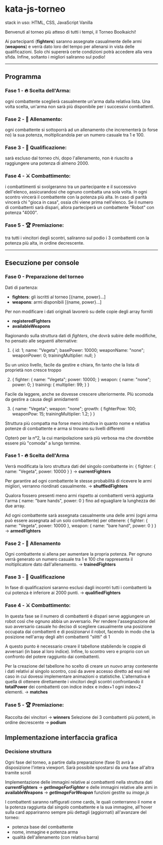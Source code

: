# kata-js-torneo

stack in uso: HTML, CSS, JavaScript Vanilla

Benvenuti al torneo più atteso di tutti i tempi,
il Torneo Boolkaichi!

Ai partecipanti (**fighters**) saranno assegnate casualmente delle armi (**weapons**) e verrà dato loro del tempo per allenarsi in vista delle qualificazioni. Solo chi supererà certe condizioni potrà accedere alla vera sfida. Infine, soltanto i migliori saliranno sul podio!

---

## Programma

### Fase 1 - 🔥 Scelta dell'Arma:

ogni combattente sceglierà casualmente un'arma dalla relativa lista. Una volta scelta, un'arma non sarà più disponibile per i successivi combattenti.

### Fase 2 - 💪 Allenamento:

ogni combattente si sottoporrà ad un allenamento che incrementerà (o forse no) la sua potenza, moltiplicandola per un numero casuale tra 1 e 100.

### Fase 3 - 🎯 Qualificazione:

sarà escluso dal torneo chi, dopo l'allenamento, non è riuscito a raggiungere una potenza di almeno 2000.

### Fase 4 - ⚔️ Combattimento:

i combattimenti si svolgeranno tra un partecipante e il successivo dell'elenco, assicurandosi che ognuno combatta una sola volta.
In ogni scontro vincerà il combattente con la potenza più alta. In caso di parità vincerà chi "gioca in casa", ossia chi viene prima nell'elenco.
Se il numero di combattenti sarà dispari, allora parteciperà un combattente "Robot" con potenza "4000".

### Fase 5 - 🏆 Premiazione:

tra tutti i vincitori degli scontri, saliranno sul podio i 3 combattenti con la potenza più alta, in ordine decrescente.

---

## Esecuzione per console

### Fase 0 - Preparazione del torneo

Dati di partenza:

- **fighters**: gli iscritti al torneo [{name, power}...]
- **weapons**: armi disponibili [{name, power}...]

Per non modificare i dati originali lavorerò su delle copie degli array forniti

- **registeredFighters**
- **availableWeapons**

Ragionando sulla struttura dati di _fighters_, che dovrà subire delle modifiche, ho pensato alle seguenti alternative:

1. {
   id: 1;
   name: "Vegeta";
   basePower: 10000;
   weaponName: "none";
   weaponPower: 0;
   trainingMultiplier: null;
   }
   <!-- totalPower: "(basePower + weaponPower) \* trainingMultiplier"; -->

Su un unico livello, facile da gestire e chiara, fin tanto che la lista di proprietà non cresce troppo

2. {
   fighter: {
   name: "Vegeta";
   power: 10000;
   }
   weapon: {
   name: "none";
   power: 0;
   }
   training: {
   multiplier: 99;
   }
   }
   <!-- totalPower: "(fighter.power + weapon.power) \* training.multiplier"; -->

Facile da leggere, anche se dovesse crescere ulteriormente. PIù scomoda da gestire a causa degli annidamenti

3. {
   name: "Vegeta";
   weapon: "none";
   growth: {
   fighterPow: 100;
   weaponPow: 15;
   trainingMultiplier: 1.2;
   }
   }
   <!-- totalPower: "(growth.fighterPow + growth.weaponPow) \* training.Mod"; -->

Struttura più compatta ma forse meno intuitiva in quanto nome e relativa potenze di combattente e arma si trovano su livelli differenti

Opterò per la n°2, la cui manipolazione sarà più verbosa ma che dovrebbe essere più "comoda" a lungo termine.

### Fase 1 - 🔥 Scelta dell'Arma

Verrà modificata la loro struttura dati del singolo combattente in:
{ fighter: { name: "Vegeta", power: 10000 } }
-> **currentFighters**

Per garantire ad ogni combattente le stesse probabilità di ricevere le armi migliori, verranno riordinati casualmente.
-> **shuffledFighters**

Qualora fossero presenti meno armi rispetto ai combattenti verrà aggiunta l'arma
{ name: "bare hands", power: 0 }
fino ad eguagliare la lunghezza dei due array.

Ad ogni combattente sarà assegnata casualmente una delle armi (ogni arma può essere assegnata ad un solo combattente) per ottenere:
{
fighter: { name: "Vegeta", power: 10000 },
weapon: { name: "bare hand", power: 0 }
}
-> **armedFighters**

### Fase 2 - 💪 Allenamento

Ogni combattente si allena per aumentare la propria potenza.
Per ognuno verrà generato un numero casuale tra 1 e 100 che rappresenta il moltiplicatore dato dall'allenamento.
-> **trainedFighters**

### Fase 3 - 🎯 Qualificazione

In fase di qualificazioni saranno esclusi dagli incontri tutti i combattenti la cui potenza è inferiore ai 2000 punti.
-> **qualifiedFighters**

### Fase 4 - ⚔️ Combattimento:

In questa fase se il numero di combattenti è dispari serve aggiungere un robot così che ognuno abbia un avversario.
Per rendere l'assegnazione del suo avversario casuale ho deciso di scegliere casualmente una posizione occupata dai combattenti e di posizionarvi il robot, facendo in modo che la posizione nell'array degli altri combattenti "slitti" di 1

A questo punto è necessario creare il tabellone stabilendo le coppie di avversari (in base al loro indice).
Infine, lo scontro vero e proprio con un confronto del potere raggiunto dai combattenti.

Per la creazione del tabellone ho scelto di creare un nuovo array contenente i dati relativi al singolo scontro, così da avere accesso diretto ad essi nel caso in cui dovessi implementare animazioni o statistiche. L'alternativa è quella di ottenere direttamente i vincitori degli scontri confrontando il **totalPower** dei combattenti con indice index e index+1 ogni index+2 elementi.
-> **matches**

### Fase 5 - 🏆 Premiazione:

Raccolta dei vincitori
-> **winners**
Selezione dei 3 combattenti più potenti, in ordine decrescente
-> **podium**

## Implementazione interfaccia grafica

### Decisione struttura

Ogni fase del torneo, a partire dalla preparazione (fase 0) avrà a disposizione l'intera viewport. Sarà possibile spostarsi da una fase all'altra tramite scroll

<!-- e bottoni. Un pulsante personalizzato in base alla fase in cui ci si trova permetterà la visualizzazione di dati secondari o avvierà animazioni, andando a modificare la schermata relativa alla fase in corso. -->

Implementazione delle immagini relative ai combattenti nella struttura dati **currentFighters**
-> **_getImageForFighter_**
e delle immagini relative alle armi in **availableWeapons**
-> **_getImageForWeapon_**
funzioni gestite su _image.js_

I combattenti saranno raffigurati come cards, le quali conterranno il nome e la potenza raggiunta dal singolo combattente e la sua immagine, all'hover sulla card appariranno sempre più dettagli (aggiornati) all'avanzare del torneo:

- potenza base del combattente
- nome, immagine e potenza arma
- qualità dell'allenamento (con relativa barra)
